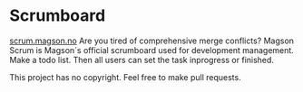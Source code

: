# Scrumboard
<a href="scrum.magson.no">scrum.magson.no</a>
Are you tired of comprehensive merge conflicts? Magson Scrum is Magson´s official scrumboard used for development management. Make a todo list. Then all users can set the task inprogress or finished.

This project has no copyright. Feel free to make pull requests. 
